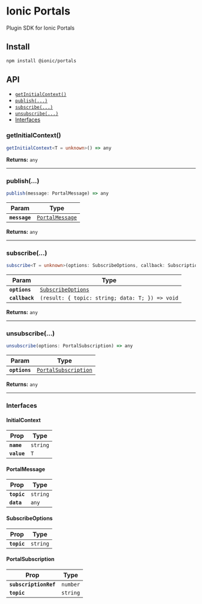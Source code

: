 # Ionic Portals

Plugin SDK for Ionic Portals

## Install

```bash
npm install @ionic/portals
```

## API

<docgen-index>

* [`getInitialContext()`](#getinitialcontext)
* [`publish(...)`](#publish)
* [`subscribe(...)`](#subscribe)
* [`unsubscribe(...)`](#unsubscribe)
* [Interfaces](#interfaces)

</docgen-index>

<docgen-api>
<!--Update the source file JSDoc comments and rerun docgen to update the docs below-->

### getInitialContext()

```typescript
getInitialContext<T = unknown>() => any
```

**Returns:** <code>any</code>

--------------------


### publish(...)

```typescript
publish(message: PortalMessage) => any
```

| Param         | Type                                                    |
| ------------- | ------------------------------------------------------- |
| **`message`** | <code><a href="#portalmessage">PortalMessage</a></code> |

**Returns:** <code>any</code>

--------------------


### subscribe(...)

```typescript
subscribe<T = unknown>(options: SubscribeOptions, callback: SubscriptionCallback<T>) => any
```

| Param          | Type                                                          |
| -------------- | ------------------------------------------------------------- |
| **`options`**  | <code><a href="#subscribeoptions">SubscribeOptions</a></code> |
| **`callback`** | <code>(result: { topic: string; data: T; }) =&gt; void</code> |

**Returns:** <code>any</code>

--------------------


### unsubscribe(...)

```typescript
unsubscribe(options: PortalSubscription) => any
```

| Param         | Type                                                              |
| ------------- | ----------------------------------------------------------------- |
| **`options`** | <code><a href="#portalsubscription">PortalSubscription</a></code> |

**Returns:** <code>any</code>

--------------------


### Interfaces


#### InitialContext

| Prop        | Type                |
| ----------- | ------------------- |
| **`name`**  | <code>string</code> |
| **`value`** | <code>T</code>      |


#### PortalMessage

| Prop        | Type                |
| ----------- | ------------------- |
| **`topic`** | <code>string</code> |
| **`data`**  | <code>any</code>    |


#### SubscribeOptions

| Prop        | Type                |
| ----------- | ------------------- |
| **`topic`** | <code>string</code> |


#### PortalSubscription

| Prop                  | Type                |
| --------------------- | ------------------- |
| **`subscriptionRef`** | <code>number</code> |
| **`topic`**           | <code>string</code> |

</docgen-api>
